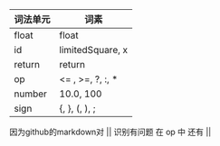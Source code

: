 |词法单元 | 词素|
|--------|------|
|float | float|
|id | limitedSquare, x|
|return | return |
|op | <= , >=, ?, :, * |
|number | 10.0, 100 |
|sign | {, }, (, ), ; |

因为github的markdown对 || 识别有问题
在 op 中 还有 ||  
